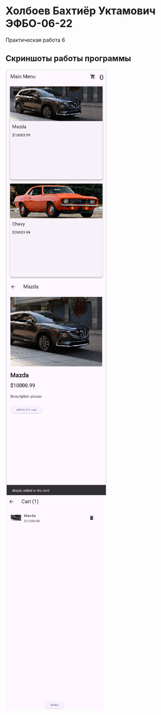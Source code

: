 # Холбоев Бахтиёр Уктамович ЭФБО-06-22

Практическая работа 6

## Скриншоты работы программы

![alt text](<lab4_1.png>)
![alt text](<lab4_2.png>)
![alt text](<lab4_3.png>)
